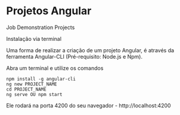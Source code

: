 # Projetos Angular
Job Demonstration Projects

Instalação via terminal

Uma forma de realizar a criação de um projeto Angular, é através da ferramenta Angular-CLI (Pré-requisito: Node.js e Npm).

Abra um terminal e utilize os comandos

    npm install -g angular-cli
    ng new PROJECT_NAME
    cd PROJECT_NAME
    ng serve OU npm start

Ele rodará na porta 4200 do seu navegador - http://localhost:4200

